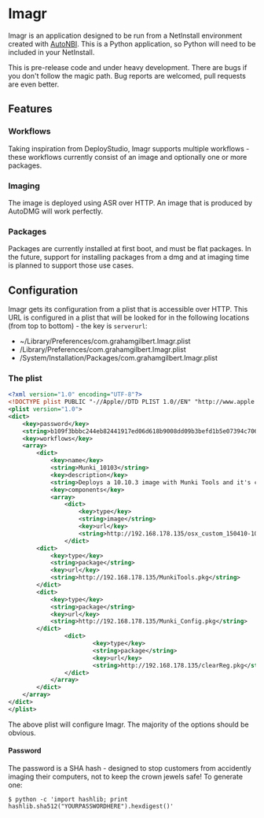 # Imagr

Imagr is an application designed to be run from a NetInstall environment created with [AutoNBI](https://bitbucket.org/bruienne/autonbi/src). This is a Python application, so Python will need to be included in your NetInstall.

This is pre-release code and under heavy development. There are bugs if you don't follow the magic path. Bug reports are welcomed, pull requests are even better.

## Features

### Workflows

Taking inspiration from DeployStudio, Imagr supports multiple workflows - these workflows currently consist of an image and optionally one or more packages.

### Imaging

The image is deployed using ASR over HTTP. An image that is produced by AutoDMG will work perfectly.

### Packages

Packages are currently installed at first boot, and must be flat packages. In the future, support for installing packages from a dmg and at imaging time is planned to support those use cases.

## Configuration

Imagr gets its configuration from a plist that is accessible over HTTP. This URL is configured in a plist that will be looked for in the following locations (from top to bottom) - the key is ``serverurl``:

* ~/Library/Preferences/com.grahamgilbert.Imagr.plist
* /Library/Preferences/com.grahamgilbert.Imagr.plist
* /System/Installation/Packages/com.grahamgilbert.Imagr.plist

### The plist

``` xml
<?xml version="1.0" encoding="UTF-8"?>
<!DOCTYPE plist PUBLIC "-//Apple//DTD PLIST 1.0//EN" "http://www.apple.com/DTDs/PropertyList-1.0.dtd">
<plist version="1.0">
<dict>
	<key>password</key>
	<string>b109f3bbbc244eb82441917ed06d618b9008dd09b3befd1b5e07394c706a8bb980b1d7785e5976ec049b46df5f1326af5a2ea6d103fd07c95385ffab0cacbc86</string>
	<key>workflows</key>
	<array>
		<dict>
			<key>name</key>
			<string>Munki_10103</string>
			<key>description</key>
			<string>Deploys a 10.10.3 image with Munki Tools and it's configuration.</string>
			<key>components</key>
			<array>
				<dict>
					<key>type</key>
					<string>image</string>
					<key>url</key>
					<string>http://192.168.178.135/osx_custom_150410-10.10.3-14D131.hfs.dmg</string>
				</dict>
        <dict>
            <key>type</key>
            <string>package</string>
            <key>url</key>
            <string>http://192.168.178.135/MunkiTools.pkg</string>
        </dict>
        <dict>
            <key>type</key>
            <string>package</string>
            <key>url</key>
            <string>http://192.168.178.135/Munki_Config.pkg</string>
        </dict>
				<dict>
						<key>type</key>
						<string>package</string>
						<key>url</key>
						<string>http://192.168.178.135/clearReg.pkg</string>
				</dict>
			</array>
		</dict>
	</array>
</dict>
</plist>
```

The above plist will configure Imagr. The majority of the options should be obvious.

#### Password

The password is a SHA hash - designed to stop customers from accidently imaging their computers, not to keep the crown jewels safe! To generate one:

```
$ python -c 'import hashlib; print hashlib.sha512("YOURPASSWORDHERE").hexdigest()'
```
